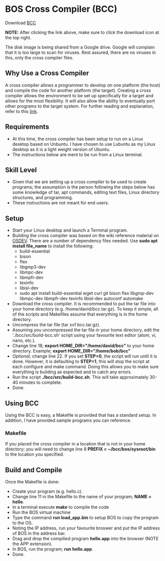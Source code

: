 # BOS Cross Compiler (BCC)

Download [BCC](https://drive.google.com/file/d/17_uJJyXbKu9gNRwn4uxPLZb2ykV5z5Le/view?usp=sharing)

**NOTE:** 
After clicking the link above, make sure to click the download icon at the top right.

The disk image is being shared from a Google drive. Google will complain that it is too large to scan for viruses. Rest assured, there are no viruses in this, 
only the cross compiler files.

## Why Use a Cross Compiler
A cross compiler allows a programmer to develop on one platform (the host) and compile the code for another platform (the target). Creating a cross compiler allows the environment to be set up specifically for a target and allows for the most flexibility. It will also allow the ability to eventually port other programs to the target system. For further reading and explanation, refer to this [link](https://wiki.osdev.org/Why_do_I_need_a_Cross_Compiler%3F).

## Requirements
* At this time, the cross compiler has been setup to run on a Linux desktop based on Unbuntu. I have chosen to use Lubuntu as my Linux desktop as it is a light weight version of Ubuntu.
* The instructions below are ment to be run from a Linux terminal.

## Skill Level
* Given that we are setting up a cross compiler to be used to create programs; the assumption is the person following the steps below has some knowledge of tar, apt commands, editing text files, Linux directory structures, and programming.
* These instructions are not meant for end users.

## Setup
* Start your Linux desktop and launch a Terminal program.
* Building the cross compiler was based on the wiki reference material on [OSDEV](https://wiki.osdev.org/GCC_Cross-Compiler). There are a number of dependency files needed. Use **sudo apt install file_name** to install the following:
  * build-essential
  * bison
  * flex
  * libgmp3-dev
  * libmpc-dev
  * libmpfr-dev
  * texinfo
  * libisl-dev
  * sudo apt install build-essential wget curl git bison flex libgmp-dev libmpc-dev libmpfr-dev texinfo libisl-dev autoconf automake
* Download the cross compiler. It is recommended to put the tar file into your home directory (e.g. /home/david/bcc.tar.gz). To keep it simple, all of the scripts and Makefiles assume that everything is in the home directory.
* Uncompress the tar file (tar xvf bcc.tar.gz).
* Assuming you uncompressed the tar file in your home directory, edit the './bcc/src/build-bcc.sh' script using your favourite text editor (atom, vi, nano, etc.).
* Change line 18; **export HOME_DIR="/home/david/bcc"** to your home directory. Example; **export HOME_DIR="/home/bob/bcc"**
* *Optional*, change line 22. If you set **STEP=0**, the script will run until it is done. However, it is defaulting to **STEP=1**, this will stop the script at each configure and make command. Doing this allows you to make sure everything is building as expected and to catch any errors. 
* Run the script **./bcc/src/build-bcc.sh**. This will take approximately 30-40 minutes to complete.
* Done.

## Using BCC
Using the BCC is easy, a Makefile is provided that has a standard setup. In addition, I have provided sample programs you can reference. 

### Makefile
If you placed the cross compiler in a location that is not in your home directory; you will need to change line 8 **PREFIX = ~/bcc/bos/sysroot/bin** to the location you specified.

## Build and Compile
Once the Makefile is done:
* Create your program (e.g. hello.c). 
* Change line 11 in the Makefile to the name of your program; **NAME = hello**. 
* In a terminal execute **make** to compile the code
* Run the BOS virtual machine
* Type the command **run load_app.bin** to setup BOS to copy the program to the OS.
* Noting the IP address, run your favourite broswer and put the IP address of BOS in the address bar.
* Drag and drop the compilied program **hello.app** into the browser (NOTE the APP extension).
* In BOS, run the program; **run hello.app**.
* Done.
